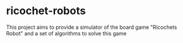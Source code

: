 # ricochet-robots
This project aims to provide a simulator of the board game "Ricochets Robot" and a set of algorithms to solve this game
